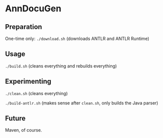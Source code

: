 # AnnDocuGen

## Preparation

One-time only: `./download.sh` (downloads ANTLR and ANTLR Runtime)

## Usage

`./build.sh` (cleans everything and rebuilds everything)

## Experimenting

`./clean.sh` (cleans everything)

`./build-antlr.sh` (makes sense after `clean.sh`, only builds the Java parser)

## Future

Maven, of course.
